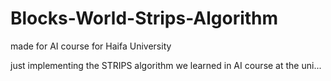 # Blocks-World-Strips-Algorithm
made for AI course for Haifa University

just implementing the STRIPS algorithm we learned in AI course at the uni...

